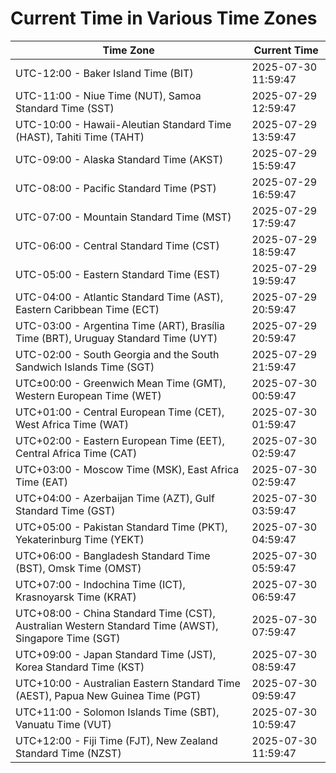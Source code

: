 # Current Time in Various Time Zones

| Time Zone | Current Time |
|-----------|--------------|
| UTC-12:00 - Baker Island Time (BIT) | 2025-07-30 11:59:47 |
| UTC-11:00 - Niue Time (NUT), Samoa Standard Time (SST) | 2025-07-29 12:59:47 |
| UTC-10:00 - Hawaii-Aleutian Standard Time (HAST), Tahiti Time (TAHT) | 2025-07-29 13:59:47 |
| UTC-09:00 - Alaska Standard Time (AKST) | 2025-07-29 15:59:47 |
| UTC-08:00 - Pacific Standard Time (PST) | 2025-07-29 16:59:47 |
| UTC-07:00 - Mountain Standard Time (MST) | 2025-07-29 17:59:47 |
| UTC-06:00 - Central Standard Time (CST) | 2025-07-29 18:59:47 |
| UTC-05:00 - Eastern Standard Time (EST) | 2025-07-29 19:59:47 |
| UTC-04:00 - Atlantic Standard Time (AST), Eastern Caribbean Time (ECT) | 2025-07-29 20:59:47 |
| UTC-03:00 - Argentina Time (ART), Brasília Time (BRT), Uruguay Standard Time (UYT) | 2025-07-29 20:59:47 |
| UTC-02:00 - South Georgia and the South Sandwich Islands Time (SGT) | 2025-07-29 21:59:47 |
| UTC±00:00 - Greenwich Mean Time (GMT), Western European Time (WET) | 2025-07-30 00:59:47 |
| UTC+01:00 - Central European Time (CET), West Africa Time (WAT) | 2025-07-30 01:59:47 |
| UTC+02:00 - Eastern European Time (EET), Central Africa Time (CAT) | 2025-07-30 02:59:47 |
| UTC+03:00 - Moscow Time (MSK), East Africa Time (EAT) | 2025-07-30 02:59:47 |
| UTC+04:00 - Azerbaijan Time (AZT), Gulf Standard Time (GST) | 2025-07-30 03:59:47 |
| UTC+05:00 - Pakistan Standard Time (PKT), Yekaterinburg Time (YEKT) | 2025-07-30 04:59:47 |
| UTC+06:00 - Bangladesh Standard Time (BST), Omsk Time (OMST) | 2025-07-30 05:59:47 |
| UTC+07:00 - Indochina Time (ICT), Krasnoyarsk Time (KRAT) | 2025-07-30 06:59:47 |
| UTC+08:00 - China Standard Time (CST), Australian Western Standard Time (AWST), Singapore Time (SGT) | 2025-07-30 07:59:47 |
| UTC+09:00 - Japan Standard Time (JST), Korea Standard Time (KST) | 2025-07-30 08:59:47 |
| UTC+10:00 - Australian Eastern Standard Time (AEST), Papua New Guinea Time (PGT) | 2025-07-30 09:59:47 |
| UTC+11:00 - Solomon Islands Time (SBT), Vanuatu Time (VUT) | 2025-07-30 10:59:47 |
| UTC+12:00 - Fiji Time (FJT), New Zealand Standard Time (NZST) | 2025-07-30 11:59:47 |
